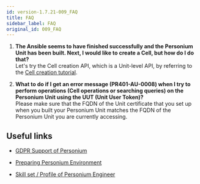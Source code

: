 ```yaml
---
id: version-1.7.21-009_FAQ
title: FAQ  
sidebar_label: FAQ  
original_id: 009_FAQ
---
```


1. **The Ansible seems to have finished successfully and the Personium Unit has been built. Next, I would like to create a Cell, but how do I do that?**  
Let's try the Cell creation API, which is a Unit-level API, by referring to the [Cell creation tutorial](../unit-administrator/tutorial.md).  

1. **What to do if I get an error message (PR401-AU-0008) when I try to perform operations (Cell operations or searching queries) on the Personium Unit using the UUT (Unit User Token)?**  
Please make sure that the FQDN of the Unit certificate that you set up when you built your Personium Unit matches the FQDN of the Personium Unit you are currently accessing.  

## Useful links  
- [GDPR Support of Personium](https://hackmd.io/@dixonsiu/GDPR-Support-Personium)  

- [Preparing Personium Environment](https://hackmd.io/@dixonsiu/Preparing-Personium-Environment)  

- [Skill set / Profile of Personium Engineer](https://hackmd.io/@dixonsiu/Personium-Engineer-Skill-Set)  
